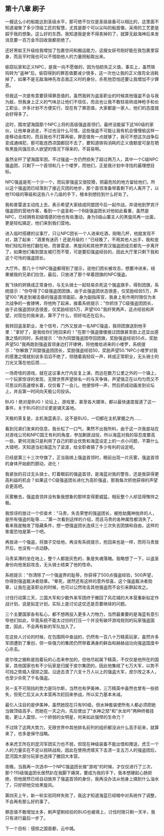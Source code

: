 ## 第十八章 刷子


一艘这么小的船能达到圣级水平，那可绝不仅仅是圣级装备可以相比的，这里面不知道凝聚了多少顶级工匠的智慧，尤其是那个可以尖叫的船首像，采用的工艺更是超乎我的想象。这么好的东西，我知道我是舍不得卖掉的了，就算无敌海神后来发消息要一百万金币回收我都拒绝了。

还好黑蚁王升级给我增加了包裹空间和搬运能力，这艘女妖号刚好能在我包裹里容身，而且平时我也可以不借助他人的力量把船取出来。

偷窃玩家和正义NPC，是我一向不愿做的，因为怕损失正义值，事实上，虽然铁钩转为"盗神"后，偷窃得到的罪恶值要减少很多，这一次也让我的正义值完全消耗掉了，如果不是无敌海神先攻击我正义时的身份，杀死他恐怕还要让我增加不少罪恶。

但我这一次是有意要获得罪恶值的，虽然我转为盗圣职业的时候其他强盗不会与我为敌，但我身上正义的气味总让他们不信任，而且也让我不敢轻易转成神枪手和长工职业，许多计划不方便实行，现在有了罪恶值，大家都是一家人，他们的态度就会好得多了。

这时，围攻望海国那个NPC上将的高级强盗首领们，最终没能留下这160级的家伙，让他单身逃走，不过也没什么可惜，这些强盗不可能让我有机会慢慢偷这样一座移动金库的，而且我也不打算再偷，罪恶值有一点就够了，我可不想这次战争后变成通缉犯，那可能连西凉国都回不去了，要知道铁钩消耗的正义值额度可是在牺牲黑旋风强压杀人欲望的情况下得来的，不容易啊。

虽然全歼了望海国军团，不过强盗一方仍然损失了超过两万人，其中一个C级NPC强盗团，只剩下一个首领和几十个喽罗，而他们，正是我计划中寻找的最理想目标。

NPC强盗是死一个少一个，而玩家强盗又很狡猾，把最危险的地方留给他们，所以这个强盗团已经落到了接近灭团的地步，那个首领准备带着剩下的人离开了，以他110级的等级和这些八十几级的手下，根本别想捡到什么好处了。

我和普雷波主动找上去，表示希望大家结成同盟团今后一起作战，并请他到罗宾汗强盗团的营地作客，看到一个盗圣和一个B级强盗团长对他如此看重，虽然是NPC，已经拥有初级情感的他也有些激动，身为S级山寨主人的黑旋风再一出面，更是轻松搞定，他们来到我们营地。

进入临时搭建的议事厅，只让NPC团长一个人进来吃酒，刚喝几杯，他就发现不对，跳了起来："酒里有迷药！还是月级的！"已经晚了，不用其他人出手，我和宠物们轻松将他打翻在地，而普雷波、黑旋风和其他罗宾汉强盗团成员都先一步离开了，如果他们看到盟友被打而不管，可是要扣强盗经验的，因此大厅里只剩下我和这个可怜的强盗团长。

大厅外，那几十个NPC强盗都得到了提示，说他们团长被攻击，想要冲进来，结果被我的兄弟们拉住，最后，只放进了那个举着团旗的NPC强盗。

我飞快的转换成正常身份，与无头骑士一起轻易杀死这个强盗旗手，得到团旗，系统提示："你夺得了C级强盗团团旗，由于此强盗团状态很差，仅奖励经验5万，声望100."再走到被击昏的强盗首领面前，身为副指挥官，我身上有作用时限仅为本次战争的一套镣铐，将他拘了起来，接着系统提示："你抓住了C级强盗团团长，由于此强盗团状态很差，仅奖励经验5万，声望100."我奸笑两声，这点经验和声望，对现在的我来说，算不了什么，但好戏还在后头。

我转回盗圣职业，发个信号，门外又放进一名NPC强盗，我将团旗送到他手里："拿好了，是我给你们抢回来的！"在那个强盗傻傻接过团旗甚至脸上还显出感激之情的同时，系统提示："你为同盟强盗团夺回团旗，奖励强盗经验50点，奖励声望50."我再跑到强盗首领身边打开镣铐，将他推给进来的小喽罗，系统提示："你解救了同盟强盗团团长，奖励强盗经验50，奖励声望50."NPC小喽罗对我的感激之情就别说多滔滔不绝了，但随着我轻叹一声，转成正常职业，无头骑士的刀光又落在他后颈……

一场奇怪的游戏，就在这议事大厅内反复上演，而远在数万公里之外的一个镇上，一个玩家惊讶的发现，无限世界声望排名一的与天争锋，声望值正在以均匀而又不可思议的高速增长着，仅仅看了一会儿，他便惊呼一声，然后抓成动画发到论坛上，并且第一时间向天极公司投诉。

BUG！绝对是BUG！论坛上，游戏里，甚至各大媒体，都以最快速度报道了这一事件，关于BUG的讨论更是铺天盖地。

天极的答复是，主机海蓝表示，这不是BUG，一切都在主机掌握之内……

看到兄弟们发来的信息，我长松了一口气，果然不出我所料，由于这一次我是站在对游戏公司和NPC国王有利的角度，参加剿匪战役，所以海蓝对我的容忍度要高一些，更何况我只是利用了自己的职业优势和海蓝设定上的一点小问题，不算什么大错吧，天知道当初海蓝为了梁波，给全职者搞了多少有利的设定呢。

已经是第三十三次夺旗了，正当我绑上强盗首领时，眼前出现一片灰雾，强盗首领的身体开始剧烈颤动，进化！

我紧张的召过无头骑士，盯着眼前的强盗首领，是海蓝对我的警告，还是我获得更高利益的机会？如果这个C级强盗团长进化为高阶强盗，那我每次抓他获得的声望会更高吧。

灰雾散去，强盗首领并没有象我想象的那样变得更威猛，相反整个人却显得憔悴之极。

我惊讶的放过一个侦查术："马贵，失去荣誉的强盗团长，被抢劫魔神抛弃的人，是所有强盗的耻辱……"第一次看到这样的介绍，而且马贵的各种属性都消失了。看来我是触发了隐藏条件，想一想强盗团长连续三十三次失去团旗和自由，这样的笨蛋恐怕是第一个吧。

再放进一个强盗，将旗子交给他，再没有系统提示，抢回来也是一样，而将马贵放开后，也没有一点动静。

马贵呆滞的坐在地上，整个人都是灰色的，象是失魂落魄。我略想了一下，以盗圣身份向他发起攻击，无头骑士结束了他的性命。

系统提示："你清除了一个强盗界的耻辱，你获得了500点强盗经验，500声望，你得到强盗裁决者勋章。"晕死，居然还有这样的意外惊喜，这个强盗裁决者勋章，让我在盗圣职业的时候，也可以公然攻击其他强盗而不会引来群起攻之。

讨伐行动第三天，三国大军和少数外来军团终于撤回了风花城的大本营重新拟定作战计划，说是拟定计划，实际上是讨论这仗还是否要继续的问题。

三个主要国家各有私心，都不想再投入更多人力物力，当然最重要的是海蓝有意引导他们如此，毕竟系统不能太过份的打压一个并没有破坏游戏规则的玩家强盗国度，因此，不会再有新的军队加入了。

在这些人讨论的时候，在包围网中奋战的，仍然有一百八十万精英玩家，虽然许多军团遭到了重创，但一些强力的集团仍然带着满身的鲜血和赫赫战功向强盗国度中心杀去。

皮尔改之据称是抱着玩的心态来参加的，但他尽起属下精英，不仅仅是他所在的国家，其他国家也有不少玩家是归属于皮尔集团的，因此他集结了七万大军，以势不可挡之势插入侵掠之国，沿途击溃了六支十万人以上的强盗大军，皮尔改之本人，也至少杀死了千名强盗。

另一支不可阻挡的势力是玛尔斯，当然也有伊美神，三万精英中虽然也曾有一些损失，但死亡后又从大本营再次赶回来参战，所以实力基本未减。

最引人注目的是伊美神，虽然她现在只有90级，但水神套装使所有人都必须把她当做顶级高手，而她在一天之内，先后使出了"水神之怒"和"水龙吟"两种终极技能，更让人震惊，一个娇弱的女明星，何来如此强悍的生命力？

不过除了这两大势力，无限世界中其他排名前列的组织都没派什么高手前来，就算来了，也多是保守战略。

本来虎王所在的昆河军团实力也不弱，但现在神级装备不能出借和赠送，虎王一个人的力量实在不足以扭转战局，因此在使用虎啸天下击溃一支五万人的强盗团后，昆河国大部分玩家也选择了撤回大本营。

夜晚，当我再一次选中一个NPC强盗团长做"游戏"的时候，才仅仅进行了三次，那个115级强盗团长居然趴在我脚下痛哭，要成为我的手下，我本想硬起心肠拒绝，但他居然已经自动放弃了强盗首领的身份，我再没办法从他身上搞到什么油水了，只好把他交给黑旋风。

第四天上午，新一轮实验同样失败了，我这才知道海蓝已经暗中对系统作了调整，不会再有那么好的事了。

罪恶值不敢增加太多，刷声望刷经验的BUG也被填上，讨伐时限只剩一天半，我只有进行最后一步了。

下一个目标：侵掠之国首都，云中城。





